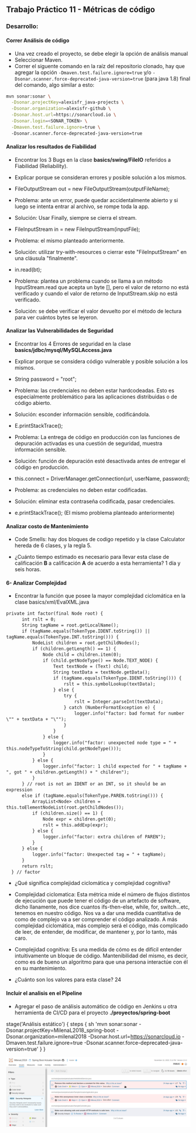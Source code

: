 ## Trabajo Práctico 11 - Métricas de código

### Desarrollo:

#### Correr Análisis de código
  - Una vez creado el proyecto, se debe elegir la opción de análisis manual
  - Seleccionar Maven.
  - Correr el siguente comando en la raíz del repositorio clonado, hay que agregar la opción `-Dmaven.test.failure.ignore=true` y/o `-Dsonar.scanner.force-deprecated-java-version=true` (para java 1.8) final del comando, algo similar a esto:
```bash
mvn sonar:sonar \
  -Dsonar.projectKey=alexisfr_java-projects \
  -Dsonar.organization=alexisfr-github \
  -Dsonar.host.url=https://sonarcloud.io \
  -Dsonar.login=<SONAR_TOKEN> \
  -Dmaven.test.failure.ignore=true \ 
  -Dsonar.scanner.force-deprecated-java-version=true
```

#### Analizar los resultados de Fiabilidad
  - Encontrar los 3 Bugs en la clase **basics/swing/FileIO** referidos a Fiabilidad (Reliability).
  - Explicar porque se consideran errores y posible solución a los mismos.
  
  - FileOutputStream out = new FileOutputStream(outputFileName);
  - Problema: ante un error, puede quedar accidentalmente abierto y si luego se intenta entrar al archivo, se rompe toda la app. 
  - Solución: Usar Finally, siempre se cierra el stream.
  
  - FileInputStream in = new FileInputStream(inputFile);
  - Problema: el mismo planteado anteriormente. 
  - Solución: utilizar try-with-resources o cierrar este "FileInputStream" en una cláusula "finalmente".
  
  -  in.read(bt);
  - Problema: plantea un problema cuando se llama a un método InputStream.read que acepta un byte [], pero el valor de retorno no está verificado y cuando el valor de retorno de InputStream.skip no está verificado.
  - Solución: se debe verificar el valor devuelto por el método de lectura para ver cuántos bytes se leyeron.
  
#### Analizar las Vulnerabilidades de Seguridad
  - Encontrar los 4 Errores de seguridad en la clase **basics/jdbc/mysql/MySQLAccess.java**
  - Explicar porque se considera código vulnerable y posible solución a los mismos.
  
  - String password = "root";
  - Problema: las credenciales no deben estar hardcodeadas. Esto es especialmente problemático para las aplicaciones distribuidas o de código abierto.
  - Solución: esconder información sensible, codificándola. 
  
  - E.printStackTrace();
  - Problema: La entrega de código en producción con las funciones de depuración activadas es una cuestión de seguridad, muestra información sensible. 
  - Solución: función de depuración esté desactivada antes de entregar el código en producción. 
  
  - this.connect = DriverManager.getConnection(url, userName, password);
  - Problema: as credenciales no deben estar codificadas. 
  - Solución: eliminar esta contraseña codificada, pasar credenciales. 
  
  -  e.printStackTrace(); (El mismo problema planteado anteriormente)

#### Analizar costo de Mantenimiento
  - Code Smells: hay dos bloques de codigo repetido y la clase Calculator hereda de 6 clases, y la regla 5. 
  
  - ¿Cuánto tiempo estimado es necesario para llevar esta clase de calificación **B** a calificación **A** de acuerdo a esta herramienta?  1 día y seis horas. 


#### 6- Analizar Complejidad
  - Encontrar la función que posee la mayor complejidad ciclomática en la clase basics/xml/EvalXML.java
  
  ```
  private int factor(final Node root) {
        int rslt = 0;
        String tagName = root.getLocalName();
        if (tagName.equals(TokenType.IDENT.toString()) || tagName.equals(TokenType.INT.toString())) {
            NodeList children = root.getChildNodes();
            if (children.getLength() == 1) {
                Node child = children.item(0);
                if (child.getNodeType() == Node.TEXT_NODE) {
                    Text textNode = (Text) child;
                    String textData = textNode.getData();
                    if (tagName.equals(TokenType.IDENT.toString())) {
                        rslt = this.symbolLookup(textData);
                    } else {
                        try {
                            rslt = Integer.parseInt(textData);
                        } catch (NumberFormatException e) {
                            logger.info("factor: bad format for number \"" + textData + "\"");
                        }
                    }
                } else {
                    logger.info("factor: unexpected node type = " + this.nodeTypeToString(child.getNodeType()));
                }
            } else {
                logger.info("factor: 1 child expected for " + tagName + ", got " + children.getLength() + " children");
            }
        } // root is not an IDENT or an INT, so it should be an expression
        else if (tagName.equals(TokenType.PAREN.toString())) {
            ArrayList<Node> children = this.toElementNodeList(root.getChildNodes());
            if (children.size() == 1) {
                Node expr = children.get(0);
                rslt = this.addExp(expr);
            } else {
                logger.info("factor: extra children of PAREN");
            }
        } else {
            logger.info("factor: Unexpected tag = " + tagName);
        }
        return rslt;
    } // factor
```
    
  - ¿Qué significa complejidad ciclomática y complejidad cognitiva?
  
 - Complejidad ciclomatica: 
Esta métrica mide el número de flujos distintos de ejecución que puede tener el código de un artefacto de software, dicho llanamente, nos dice cuantos ifs-then-else, while, for, switch…etc, tenemos en nuestro código.
Nos va a dar una medida cuantitativa de como de complejo va a ser comprender el código analizado. A más complejidad ciclomática, más complejo será el código, más complicado de leer, de entender, de modificar, de mantener y, por lo tanto, más caro.

 - Complejidad cognitiva:
Es una medida de cómo es de difícil entender intuitivamente un bloque de código. 
Mantenibilidad del mismo, es decir, como es de bueno un algoritmo para que una persona interactúe con él en su mantenimiento. 
  
  - ¿Cuánto son los valores para esta clase?  24 

#### Incluir el analisis en el Pipeline
  - Agregar el paso de análisis automático de código en Jenkins u otra herramienta de CI/CD para el proyecto  **./proyectos/spring-boot**

  stage('Análisis estático') {
            steps {
                sh 'mvn sonar:sonar -Dsonar.projectKey=MilenaL2018_spring-boot -Dsonar.organization=milenal2018 -Dsonar.host.url=https://sonarcloud.io -Dmaven.test.failure.ignore=true -Dsonar.scanner.force-deprecated-java-version=true'
            }
}

![Code analysis](./images/photo-1.png)
